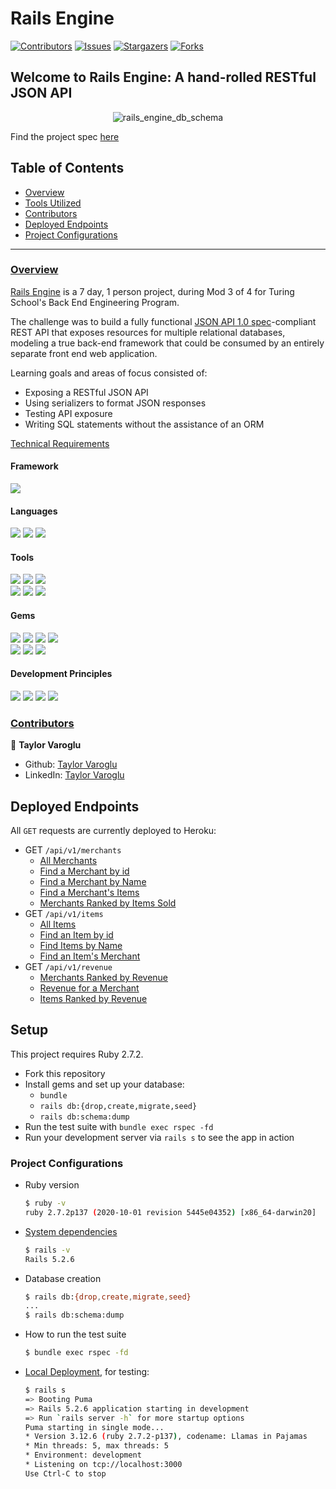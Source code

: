 # Rails Engine

[![Contributors][contributors-shield]][contributors-url]
[![Issues][issues-shield]][issues-url]
[![Stargazers][stars-shield]][stars-url]
[![Forks][forks-shield]][forks-url]

## Welcome to Rails Engine: A hand-rolled RESTful JSON API
<p align="center">
  <img src="https://user-images.githubusercontent.com/58891447/132774822-db17c2f6-c8cf-46dd-9ce0-9ac1796fea87.png" alt="rails_engine_db_schema"/>
</p>

Find the project spec [here](https://backend.turing.edu/module3/projects/rails_engine/)

## Table of Contents

- [Overview](#overview)
- [Tools Utilized](#framework)
- [Contributors](#contributors)
- [Deployed Endpoints](#endpoints)
- [Project Configurations](#setup)


------

### <ins>Overview</ins>

[Rails Engine](https://github.com/tvaroglu/rails-engine) is a 7 day, 1 person project, during Mod 3 of 4 for Turing School's Back End Engineering Program.

The challenge was to build a fully functional [JSON API 1.0 spec](https://jsonapi.org/)-compliant REST API that exposes resources for multiple relational databases, modeling a true back-end framework that could be consumed by an entirely separate front end web application.

Learning goals and areas of focus consisted of:

- Exposing a RESTful JSON API
- Using serializers to format JSON responses
- Testing API exposure
- Writing SQL statements without the assistance of an ORM

[Technical Requirements](https://backend.turing.edu/module3/projects/rails_engine/requirements)

#### Framework
<p>
  <img src="https://img.shields.io/badge/Ruby%20On%20Rails-b81818.svg?&style=flat&logo=rubyonrails&logoColor=white" />
</p>

#### Languages
<p>
  <img src="https://img.shields.io/badge/Ruby-CC0000.svg?&style=flaste&logo=ruby&logoColor=white" />
  <img src="https://img.shields.io/badge/ActiveRecord-CC0000.svg?&style=flaste&logo=rubyonrails&logoColor=white" />
  <img src="https://img.shields.io/badge/SQL-CC0000.svg?&style=flaste&logo=SQL&logoColor=white" />
</p>

#### Tools
<p>
  <img src="https://img.shields.io/badge/Atom-66595C.svg?&style=flaste&logo=atom&logoColor=white" />  
  <img src="https://img.shields.io/badge/Git-F05032.svg?&style=flaste&logo=git&logoColor=white" />
  <img src="https://img.shields.io/badge/GitHub-181717.svg?&style=flaste&logo=github&logoColor=white" />
  </br>
  <img src="https://img.shields.io/badge/Postman-f74114.svg?&style=flat&logo=postman&logoColor=white" />
  <img src="https://img.shields.io/badge/Heroku-430098.svg?&style=flaste&logo=heroku&logoColor=white" />
  <img src="https://img.shields.io/badge/PostgreSQL-4169E1.svg?&style=flaste&logo=postgresql&logoColor=white" />
</p>

#### Gems
<p>
  <img src="https://img.shields.io/badge/rspec-b81818.svg?&style=flaste&logo=rubygems&logoColor=white" />
  <img src="https://img.shields.io/badge/pry-b81818.svg?&style=flaste&logo=rubygems&logoColor=white" />  
  <img src="https://img.shields.io/badge/simplecov-b81818.svg?&style=flaste&logo=rubygems&logoColor=white" />  
  <img src="https://img.shields.io/badge/factory--bot-b81818.svg?&style=flaste&logo=rubygems&logoColor=white" />
  </br>
  <img src="https://img.shields.io/badge/faker-b81818.svg?&style=flaste&logo=rubygems&logoColor=white" />  
  <img src="https://img.shields.io/badge/database--cleaner-b81818.svg?&style=flaste&logo=rubygems&logoColor=white" />
  <img src="https://img.shields.io/badge/rubocop-b81818.svg?&style=flaste&logo=rubygems&logoColor=white" />
</p>

#### Development Principles
<p>
  <img src="https://img.shields.io/badge/OOP-b81818.svg?&style=flaste&logo=OOP&logoColor=white" />
  <img src="https://img.shields.io/badge/TDD-b87818.svg?&style=flaste&logo=TDD&logoColor=white" />
  <img src="https://img.shields.io/badge/MVC-b8b018.svg?&style=flaste&logo=MVC&logoColor=white" />
  <img src="https://img.shields.io/badge/REST-33b818.svg?&style=flaste&logo=REST&logoColor=white" />  
</p>

### <ins>Contributors</ins>

👤  **Taylor Varoglu**
- Github: [Taylor Varoglu](https://github.com/tvaroglu)
- LinkedIn: [Taylor Varoglu](https://www.linkedin.com/in/taylorvaroglu/)

<!-- MARKDOWN LINKS & IMAGES -->

[contributors-shield]: https://img.shields.io/github/contributors/tvaroglu/rails-engine.svg?style=flat
[contributors-url]: https://github.com/tvaroglu/rails-engine/graphs/contributors
[forks-shield]: https://img.shields.io/github/forks/tvaroglu/rails-engine.svg?style=flat
[forks-url]: https://github.com/tvaroglu/rails-engine/network/members
[stars-shield]: https://img.shields.io/github/stars/tvaroglu/rails-engine.svg?style=flat
[stars-url]: https://github.com/tvaroglu/rails-engine/stargazers
[issues-shield]: https://img.shields.io/github/issues/tvaroglu/rails-engine.svg?style=flat
[issues-url]: https://github.com/tvaroglu/rails-engine/issues

## Deployed Endpoints
All `GET` requests are currently deployed to Heroku:
</br>
* GET `/api/v1/merchants`
  * <a href="https://tvaroglu-rails-engine.herokuapp.com/api/v1/merchants" target="_blank">All Merchants</a>
  * <a href="https://tvaroglu-rails-engine.herokuapp.com/api/v1/merchants/1" target="_blank">Find a Merchant by id</a>
  * <a href="https://tvaroglu-rails-engine.herokuapp.com/api/v1/merchants/find?name=ill" target="_blank">Find a Merchant by Name</a>
  * <a href="https://tvaroglu-rails-engine.herokuapp.com/api/v1/merchants/1/items" target="_blank">Find a Merchant's Items</a>
  * <a href="https://tvaroglu-rails-engine.herokuapp.com/api/v1/merchants/most_items?quantity=8" target="_blank">Merchants Ranked by Items Sold</a>
* GET `/api/v1/items`
  * <a href="https://tvaroglu-rails-engine.herokuapp.com/api/v1/items" target="_blank">All Items</a>
  * <a href="https://tvaroglu-rails-engine.herokuapp.com/api/v1/items/1" target="_blank">Find an Item by id</a>
  * <a href="https://tvaroglu-rails-engine.herokuapp.com/api/v1/items/find_all?name=haru" target="_blank">Find Items by Name</a>
  * <a href="https://tvaroglu-rails-engine.herokuapp.com/api/v1/items/1/merchant" target="_blank">Find an Item's Merchant</a>
* GET `/api/v1/revenue`
  * <a href="https://tvaroglu-rails-engine.herokuapp.com/api/v1/revenue/merchants?quantity=10" target="_blank">Merchants Ranked by Revenue</a>
  * <a href="https://tvaroglu-rails-engine.herokuapp.com/api/v1/revenue/merchants/1" target="_blank">Revenue for a Merchant</a>
  * <a href="https://tvaroglu-rails-engine.herokuapp.com/api/v1/revenue/items" target="_blank">Items Ranked by Revenue</a>


## Setup

This project requires Ruby 2.7.2.

* Fork this repository
* Install gems and set up your database:
    * `bundle`
    * `rails db:{drop,create,migrate,seed}`
    * `rails db:schema:dump`
* Run the test suite with `bundle exec rspec -fd`
* Run your development server via `rails s` to see the app in action


### Project Configurations

* Ruby version
    ```bash
    $ ruby -v
    ruby 2.7.2p137 (2020-10-01 revision 5445e04352) [x86_64-darwin20]
    ```

* [System dependencies](https://github.com/tvaroglu/rails-engine/blob/main/Gemfile)
    ```bash
    $ rails -v
    Rails 5.2.6
    ```

* Database creation
    ```bash
    $ rails db:{drop,create,migrate,seed}
    ...
    $ rails db:schema:dump
    ```

* How to run the test suite
    ```bash
    $ bundle exec rspec -fd
    ```

* [Local Deployment](http://localhost:3000), for testing:
    ```bash
    $ rails s
    => Booting Puma
    => Rails 5.2.6 application starting in development
    => Run `rails server -h` for more startup options
    Puma starting in single mode...
    * Version 3.12.6 (ruby 2.7.2-p137), codename: Llamas in Pajamas
    * Min threads: 5, max threads: 5
    * Environment: development
    * Listening on tcp://localhost:3000
    Use Ctrl-C to stop
    ```
